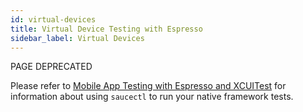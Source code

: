 ```yaml
---
id: virtual-devices
title: Virtual Device Testing with Espresso
sidebar_label: Virtual Devices
---
```


<p><span className="sauceRed">PAGE DEPRECATED</span></p>

Please refer to [Mobile App Testing with Espresso and XCUITest](/mobile-apps/automated-testing/espresso-xcuitest) for information about using `saucectl` to run your native framework tests.
